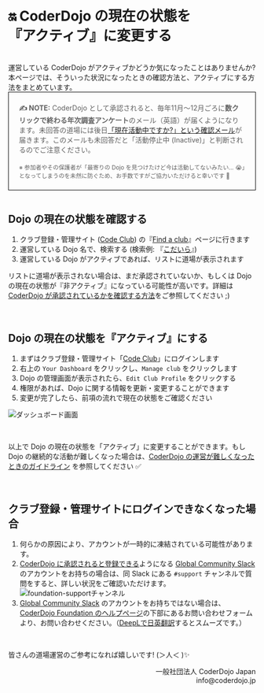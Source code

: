 # 🔛 CoderDojo の現在の状態を<br>『アクティブ』に変更する
<br>
運営している CoderDojo がアクティブかどうか気になったことはありませんか? 本ページでは、そういった状況になったときの確認方法と、アクティブにする方法をまとめています。

<br>

<blockquote style='border: 1px solid black; padding: .5em 1.5em; margin: 0em 0em 3em'>
  <p><strong>✍️ NOTE:</strong> CoderDojo として承認されると、毎年11月〜12月ごろに<b>数クリックで終わる年次調査アンケート</b>のメール（英語）が届くようになります。未回答の道場には後日<a href="https://www.facebook.com/groups/coderdojo.jp/permalink/2018794594900596/" target='_blank'>「現在活動中ですか?」という確認メール</a>が届きます。このメールも未回答だと「活動停止中 (Inactive)」と判断されるのでご注意ください。<br>
    <br>
    <small>※
      参加者やその保護者が「最寄りの Dojo を見つけたけど今は活動してないみたい... 😭」となってしまうのを未然に防ぐため、お手数ですがご協力いただけると幸いです 🙇
    </small>
  </p>
</blockquote>


## Dojo の現在の状態を確認する

1. クラブ登録・管理サイト (<a href='https://codeclub.org/en/coderdojo-community'>Code Club</a>) の『[Find a club](https://codeclub.org/find)』ページに行きます
2. 運営している Dojo 名で、検索する (検索例: 『[こだいら](https://codeclub.org/find?search=こだいら)』)
3. 運営している Dojo がアクティブであれば、リストに道場が表示されます

リストに道場が表示されない場合は、まだ承認されていないか、もしくは Dojo の現在の状態が『非アクティブ』になっている可能性が高いです。詳細は [CoderDojo が承認されているかを確認する方法](/docs/how-to-check-dojo-status)をご参照してください ;)

<br>

## Dojo の現在の状態を『アクティブ』にする

1. まずはクラブ登録・管理サイト「[Code Club](https://codeclub.org/en/coderdojo-community)」にログインします
2. 右上の `Your Dashboard` をクリックし、`Manage club` をクリックします
3. Dojo の管理画面が表示されたら、`Edit Club Profile` をクリックする
4. 権限があれば、Dojo に関する情報を更新・変更することができます
5. 変更が完了したら、前項の流れで現在の状態をご確認ください

![ダッシュボード画面](https://i.gyazo.com/7ff1ca9d44efc7515010daf055c6b15d.png)

<br>

以上で Dojo の現在の状態を「アクティブ」に変更することができます。もし Dojo の継続的な活動が難しくなった場合は、[CoderDojo の運営が難しくなったときのガイドライン](/docs/how-to-suspend-your-dojo) を参照してください ✅

<br>

## クラブ登録・管理サイトにログインできなくなった場合

1. 何らかの原因により、アカウントが一時的に凍結されている可能性があります。
1. [CoderDojo に承認されると登録できる](/kata#support-programs)ようになる [Global Community Slack](https://coderdojo.jp/kata#global-community-slack) のアカウントをお持ちの場合は、同 Slack にある `#support` チャンネルで質問をすると、詳しい状況をご確認いただけます。
  ![foundation-supportチャンネル](https://i.gyazo.com/0931ccad2aacd0ad72e20d42913ad648.png)
1. [Global Community Slack](https://coderdojo.jp/kata#global-community-slack) のアカウントをお持ちではない場合は、[CoderDojo Foundation のヘルプページ](https://coderdojo.com/ja-JP/help)の下部にあるお問い合わせフォームより、お問い合わせください。（[DeepLで日英翻訳](https://www.deepl.com/ja/translator)するとスムーズです。）

<br>

皆さんの道場運営のご参考になれば嬉しいです! (＞人＜ )✨


<div align="right">
一般社団法人 CoderDojo Japan<br>
info@coderdojo.jp
</div>




